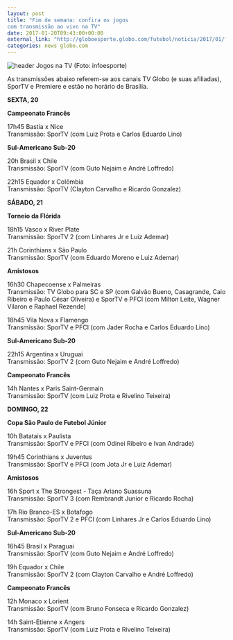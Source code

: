 ```yaml
---
layout: post
title: "Fim de semana: confira os jogos 
com transmissão ao vivo na TV"
date: 2017-01-20T09:43:00+00:00
external_link: "http://globoesporte.globo.com/futebol/noticia/2017/01/fim-de-semana-confira-os-jogos-com-transmissao-ao-vivo-na-tv.html"
categories: news globo.com
---
```

 ![header Jogos na TV (Foto: infoesporte)](http://s2.glbimg.com/qnuAu1qIFFpd2ICyfCdetEB9agI=/0x0:689x86/690x86/s.glbimg.com/es/ge/f/original/2015/03/10/header_jogos-na-tv_2.jpg "header Jogos na TV (Foto: infoesporte)")  

As transmissões abaixo referem-se aos canais TV Globo (e suas afiliadas), SporTV e Premiere e estão no horário de Brasília.  
  
**SEXTA, 20**

**Campeonato Francês**

17h45 Bastia x Nice  
Transmissão: SporTV (com Luiz Prota e Carlos Eduardo Lino)

**Sul-Americano Sub-20**

20h Brasil x Chile  
Transmissão: SporTV (com Guto Nejaim e André Loffredo)

22h15 Equador x Colômbia  
Transmissão: SporTV (Clayton Carvalho e Ricardo Gonzalez)  
  
**SÁBADO, 21**

**Torneio da Flórida**

18h15 Vasco x River Plate  
Transmissão: SporTV 2 (com Linhares Jr e Luiz Ademar)

21h Corinthians x São Paulo  
Transmissão: SporTV (com Eduardo Moreno e Luiz Ademar)

**Amistosos**  
  
16h30 Chapecoense x Palmeiras  
Transmissão: TV Globo para SC e SP (com Galvão Bueno, Casagrande, Caio Ribeiro e Paulo César Oliveira) e SporTV e PFCI (com Milton Leite, Wagner Vilaron e Raphael Rezende)

18h45 Vila Nova x Flamengo  
Transmissão: SporTV e PFCI (com Jader Rocha e Carlos Eduardo Lino)

**Sul-Americano Sub-20**

22h15 Argentina x Uruguai  
Transmissão: SporTV 2 (com Guto Nejaim e André Loffredo)

**Campeonato Francês**

14h Nantes x Paris Saint-Germain  
Transmissão: SporTV (com Luiz Prota e Rivelino Teixeira)  
  
**DOMINGO, 22**

**Copa São Paulo de Futebol Júnior&nbsp;**

10h Batatais x Paulista&nbsp;  
Transmissão: SporTV e PFCI (com Odinei Ribeiro e Ivan Andrade)

19h45 Corinthians x Juventus  
Transmissão: SporTV e PFCI (com Jota Jr e Luiz Ademar)

**Amistosos**

16h Sport x The Strongest - Taça Ariano Suassuna  
Transmissão: SporTV 3 (com Rembrandt Junior e Ricardo Rocha)

17h Rio Branco-ES x Botafogo  
Transmissão: SporTV 2 e PFCI (com Linhares Jr e Carlos Eduardo Lino)

**Sul-Americano Sub-20**

16h45 Brasil x Paraguai  
Transmissão: SporTV (com Guto Nejaim e André Loffredo)

19h Equador x Chile  
Transmissão: SporTV 2 (com Clayton Carvalho e André Loffredo)

**Campeonato Francês**

12h Monaco x Lorient  
Transmissão: SporTV (com Bruno Fonseca e Ricardo Gonzalez)

14h Saint-Etienne x Angers  
Transmissão: SporTV (com Luiz Prota e Rivelino Teixeira)

